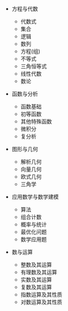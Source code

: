 * 方程与代数
  * 代数式
  * 集合
  * 逻辑
  * 数列
  * 方程(组)
  * 不等式
  * 三角恒等式
  * 线性代数
  * 数论

* 函数与分析
  * 函数基础
  * 初等函数
  * 其他特殊函数
  * 微积分
  * 复分析

* 图形与几何
  * 解析几何
  * 向量几何
  * 欧式几何
  * 三角学

* 应用数学与数学建模
  * 算法
  * 组合计数
  * 概率与统计
  * 最优化问题
  * 数学应用题

* 数与运算
  * 整数及其运算
  * 有理数及其运算
  * 实数及其运算
  * 复数及其运算
  * 指数运算及其性质
  * 对数运算及其性质
